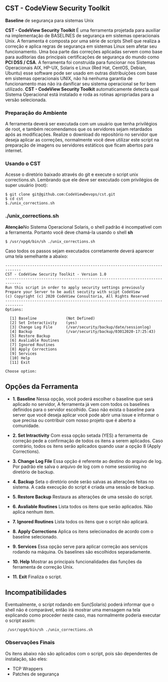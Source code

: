 ## CST - CodeView Security Toolkit 
**Baseline** de segurança para sistemas Unix

**CST - CodeView Security Toolkit** É uma ferramenta projetada para auxiliar na implementação de BASELINES de segurança em sistemas operacionais Unix. A ferramenta é composta por uma série de scripts Shell que realiza a correção e aplica regras de segurança em sistemas Linux sem afetar seu funcionamento.
Uma boa parte das correções aplicadas servem como base para auditorias das principais certificações de segurança do mundo como **PCI DSS / CSA**.
A ferramenta foi construída para funcionar nos Sistemas Operacionais AIX, HP-UX, Solaris e Linux (Red Hat, 
CentOS, Debian, Ubuntu) esse  software pode ser usado em outras distribuições com base em sistemas operacionais UNIX, não há nenhuma garantia de funcionamento mas não ira danificar seu sistema operacional se for bem utilizado.
**CST - CodeView Security Toolkit** automaticamente detecta qual Sistema Operacional está instalado e roda as rotinas apropriadas para a versão selecionada.

###  Preparação do Ambiente

A ferramenta deverá ser executada com um usuário que tenha privilégios de root, e também recomendamos que os servidores sejam retardados após as modificações.
Realize o download do repositório no servidor que deseja aplicar as correções, normalmente você deve utilizar este script na preparação de imagens ou servidores estáticos que ficam abertos para internet.

### Usando o CST
Acesse o diretório baixado através do git e execute o script unix corrections.sh. Lembrando que ele deve ser executado com privilégios de super usuário (root):

```
$ git clone git@github.com:CodeViewDevops/cst.git
$ cd cst
$./unix_corrections.sh
```

### ./unix_corrections.sh

**Atenção**No Sistema Operacional Solaris, o shell padrão é incompatível com a ferramenta. Portanto você deve chamá-la usando o shell **sh**
```
$ /usr/xpg4/bin/sh ./unix_corrections.sh
```
Caso todos os passos sejam executados corretamente deverá aparecer uma tela semelhante a abaixo:

```
-----------------------------------------------------------------------------
CST - CodeView Security Toolkit - Version 1.0
-----------------------------------------------------------------------------
Run this script in order to apply security settings previously
Prepare your Server to be audit secutity with scipt CodeView
(c) Copyright (c) 2020 CodeView Consultoria, All Rights Reserved
------------------------------------------------------------------------------
Options:

  [1] Baseline             (Not Defined)
  [2] Set Interactivity    (yes)
  [3] Change Log File      (/var/security/backup/date/sessionlog)
  [4] Backup               (/var/security/backup/03012020-17:25:43)
  [5] Restore Backup
  [6] Avaliable Routines
  [7] Ignored Routines
  [8] Apply Corrections
  [9] Services
  [10] Help
  [11] Exit
  
Choose option:
```
 Opções da Ferramenta
----------------------
- **1. Baseline**
Nessa opção, você poderá escolher o baseline que será aplicado no servidor, A ferramenta já vem com todos os baselines definidos para o servidor escolhido. Caso não exista o baseline para server que você deseja aplicar você pode abrir uma issue e informar o que precisa ou contribuir com nosso projeto que é aberto a comunidade. 

- **2. Set Intractivity**
Com essa opção setada (YES) a ferramenta de correção pede a confirmação de todos os itens a serem aplicados. Caso contrário, todos os itens serão aplicados quando usar a opção 8 (Apply Corrections).

-  **3. Change Log File**
Essa opção é referente ao destino do arquivo de log. Por padrão ele salva o arquivo de log com o nome sessionlog no diretório de backup.

- **4. Backup**
Seta o diretório onde serão salvas as alterações feitas no sistema. A cada execução do script é criada uma
sessão de backup.

- **5. Restore Backup**
Restaura as alterações de uma sessão do script.

- **6. Avaliable Routines**
Lista todos os itens que serão aplicados. Não aplica nenhum item.

- **7. Ignored Routines**
Lista todos os itens que o script não aplicará.

- **8. Apply Corrections**
Aplica os itens selecionados de acordo com o baseline selecionado.

- **9. Services**
Essa opção serve para aplicar correção aos serviços rodando na máquina. Os baselines são escolhidos separadamente.

- **10. Help**
Mostrar as principais funcionalidades das funções da ferramenta de correção Unix.

- **11. Exit**
Finaliza o script.

## Incompatibilidades
Eventualmente, o script rodando em Sun(Solaris) poderá informar que o shell não é comparável, então irá
mostrar uma mensagem na tela explicando como proceder neste caso, mas normalmente poderia executar o script assim:
```
 /usr/xpg4/bin/sh ./unix_corrections.sh
```
### Observações Finais
Os itens abaixo não são aplicados com o script, pois são dependentes de instalação, são eles:
- TCP Wrappers
- Patches de segurança
